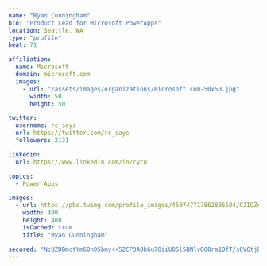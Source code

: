 ```yaml
---
name: "Ryan Cunningham"
bio: "Product Lead for Microsoft PowerApps"
location: Seattle, WA
type: "profile"
heat: 71

affiliation:
  name: Microsoft
  domain: microsoft.com
  images:
    - url: "/assets/images/organizations/microsoft.com-50x50.jpg"
      width: 50
      height: 50

twitter:
  username: rc_says
  url: https://twitter.com/rc_says
  followers: 2131

linkedin:
  url: https://www.linkedin.com/in/rycu

topics:
  - Power Apps

images:
  - url: https://pbs.twimg.com/profile_images/459747717862805504/CJIGZejd_400x400.png
    width: 400
    height: 400
    isCached: true
    title: "Ryan Cunningham"

secured: "NcUZDBmctYm6Oh0Sbmy++52CP3A8b6u70iiU05lSBNlvO0Ora1OfT/s0VGtjBZfy8YlpX2+PbxKiPRaK1hF8KBRzNSXlOSR/NqGSPkyABoTfWWHyl7m1+iSXYKbUJ6P/pGD6Q4MyEfkU+6zZs8GuiZdGOK/R/1wyLjmfYvKiBDauSA/pOCLM8uvnzLxAa71vvVzEt4CI19U3CbjYtZ2rbN3NaWX43se/ms7N0nSYQkEbcHIvOY8a+7roh3C3ZLfxONvEGGxJ0IqB6SaLAv0aIO1M2a9OjrzGu8+Cu93YNkWxCtsMGR9BHdEILrRYxP2hW0oq4e8rN8n5gJ5mmac/mLMderizpK9vvx5Kkr1RwoK21t2n1GurR+woGdYX6FMUlcOh4Q0B/3OQhvKUn9Rh8hifUeFRf+jS0NRjktZcT+0=;6B4sWC0KrT+fdufEfQQoWg=="
---
```


